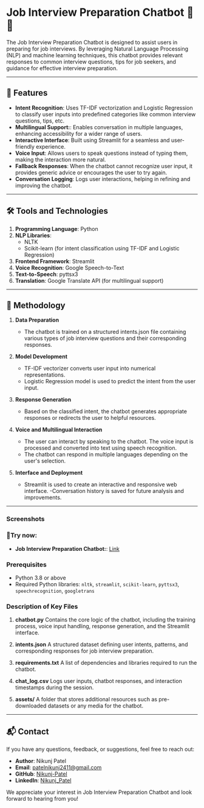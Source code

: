# Job Interview Preparation Chatbot 🤖💼

The Job Interview Preparation Chatbot is designed to assist users in preparing for job interviews. By leveraging Natural Language Processing (NLP) and machine learning techniques, this chatbot provides relevant responses to common interview questions, tips for job seekers, and guidance for effective interview preparation.

---

## 🚀 Features

- **Intent Recognition**: Uses TF-IDF vectorization and Logistic Regression to classify user inputs into predefined categories like common interview questions, tips, etc.
- **Multilingual Support:**: Enables conversation in multiple languages, enhancing accessibility for a wider range of users.
- **Interactive Interface**: Built using Streamlit for a seamless and user-friendly experience.
- **Voice Input**: Allows users to speak questions instead of typing them, making the interaction more natural.
- **Fallback Responses**: When the chatbot cannot recognize user input, it provides generic advice or encourages the user to try again.
- **Conversation Logging**: Logs user interactions, helping in refining and improving the chatbot.

---

## 🛠️ Tools and Technologies

1. **Programming Language**: Python
2. **NLP Libraries**:  
   - NLTK  
   - Scikit-learn (for intent classification using TF-IDF and Logistic Regression)
3. **Frontend Framework**: Streamlit
4. **Voice Recognition**: Google Speech-to-Text
5. **Text-to-Speech**: pyttsx3
6. **Translation**: Google Translate API (for multilingual support)


---

## 🧠 Methodology

1. **Data Preparation**  
   - The chatbot is trained on a structured intents.json file containing various types of job interview questions and their corresponding responses.

2. **Model Development**  
   - TF-IDF vectorizer converts user input into numerical representations.
   - Logistic Regression model is used to predict the intent from the user input.

3. **Response Generation**  
   - Based on the classified intent, the chatbot generates appropriate responses or redirects the user to helpful resources.
   
4. **Voice and Multilingual Interaction**
   - The user can interact by speaking to the chatbot. The voice input is processed and converted into text using speech recognition.
   - The chatbot can respond in multiple languages depending on the user's selection.

5. **Interface and Deployment**  
   - Streamlit is used to create an interactive and responsive web interface.
   -Conversation history is saved for future analysis and improvements.

---
### Screenshots


### 🤖Try now:
- **Job Interview Preparation Chatbot:**: [Link](https://interview-preparation-bot.streamlit.app/)
  
### Prerequisites
- Python 3.8 or above
- Required Python libraries: `nltk`, `streamlit`, `scikit-learn`, `pyttsx3`, `speechrecognition`, `googletrans` 


### Description of Key Files
1. **chatbot.py**
   Contains the core logic of the chatbot, including the training process, voice input handling, response generation, and the Streamlit interface.

2. **intents.json**
   A structured dataset defining user intents, patterns, and corresponding responses for job interview preparation.

3. **requirements.txt**
   A list of dependencies and libraries required to run the chatbot.

4. **chat_log.csv**
   Logs user inputs, chatbot responses, and interaction timestamps during the session.

5. **assets/**
   A folder that stores additional resources such as pre-downloaded datasets or any media for the chatbot.
---

## 📬 Contact

If you have any questions, feedback, or suggestions, feel free to reach out:

- **Author**: Nikunj Patel  
- **Email**: [patelnikunj2411@gmail.com](mailto:patelnikunj2411@gmail.com)  
- **GitHub**: [Nikunj-Patel](https://github.com/Nikunjpatel2411)  
- **LinkedIn**: [Nikunj_Patel](https://www.linkedin.com/in/nikunj-patel-68b428214/)  

We appreciate your interest in Job Interview Preparation Chatbot and look forward to hearing from you!


